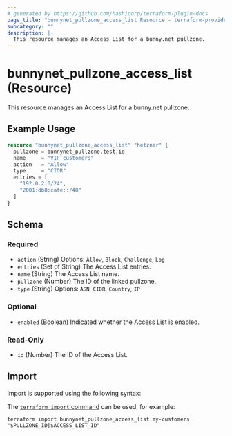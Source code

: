 ```yaml
---
# generated by https://github.com/hashicorp/terraform-plugin-docs
page_title: "bunnynet_pullzone_access_list Resource - terraform-provider-bunnynet"
subcategory: ""
description: |-
  This resource manages an Access List for a bunny.net pullzone.
---
```


# bunnynet_pullzone_access_list (Resource)

This resource manages an Access List for a bunny.net pullzone.

## Example Usage

```terraform
resource "bunnynet_pullzone_access_list" "hetzner" {
  pullzone = bunnynet_pullzone.test.id
  name     = "VIP customers"
  action   = "Allow"
  type     = "CIDR"
  entries = [
    "192.0.2.0/24",
    "2001:db8:cafe::/48"
  ]
}
```

<!-- schema generated by tfplugindocs -->
## Schema

### Required

- `action` (String) Options: `Allow`, `Block`, `Challenge`, `Log`
- `entries` (Set of String) The Access List entries.
- `name` (String) The Access List name.
- `pullzone` (Number) The ID of the linked pullzone.
- `type` (String) Options: `ASN`, `CIDR`, `Country`, `IP`

### Optional

- `enabled` (Boolean) Indicated whether the Access List is enabled.

### Read-Only

- `id` (Number) The ID of the Access List.

## Import

Import is supported using the following syntax:

The [`terraform import` command](https://developer.hashicorp.com/terraform/cli/commands/import) can be used, for example:

```shell
terraform import bunnynet_pullzone_access_list.my-customers "$PULLZONE_ID|$ACCESS_LIST_ID"
```
